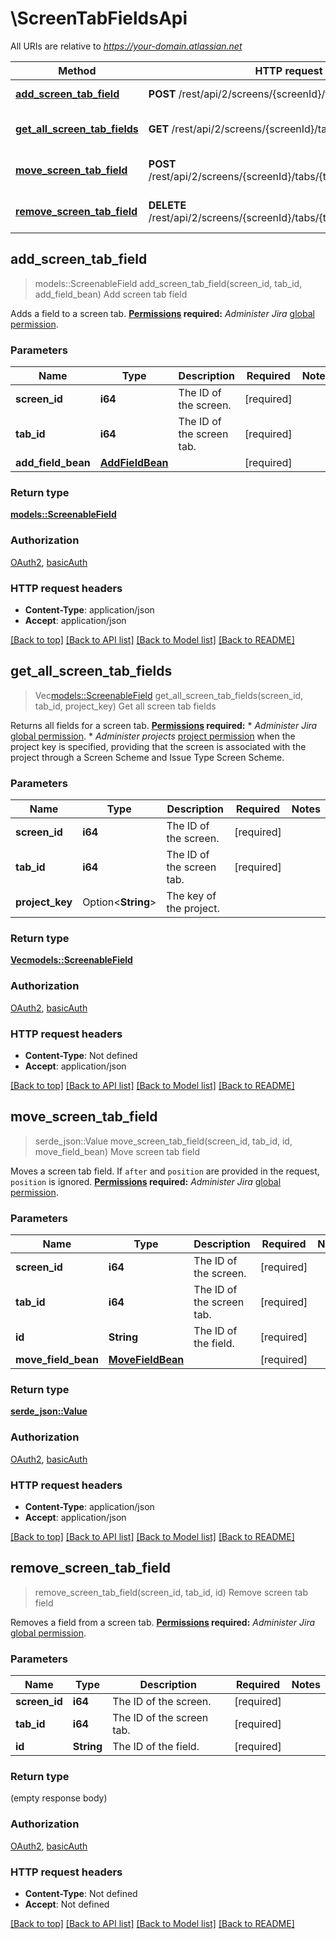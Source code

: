 # \ScreenTabFieldsApi

All URIs are relative to *https://your-domain.atlassian.net*

Method | HTTP request | Description
------------- | ------------- | -------------
[**add_screen_tab_field**](ScreenTabFieldsApi.md#add_screen_tab_field) | **POST** /rest/api/2/screens/{screenId}/tabs/{tabId}/fields | Add screen tab field
[**get_all_screen_tab_fields**](ScreenTabFieldsApi.md#get_all_screen_tab_fields) | **GET** /rest/api/2/screens/{screenId}/tabs/{tabId}/fields | Get all screen tab fields
[**move_screen_tab_field**](ScreenTabFieldsApi.md#move_screen_tab_field) | **POST** /rest/api/2/screens/{screenId}/tabs/{tabId}/fields/{id}/move | Move screen tab field
[**remove_screen_tab_field**](ScreenTabFieldsApi.md#remove_screen_tab_field) | **DELETE** /rest/api/2/screens/{screenId}/tabs/{tabId}/fields/{id} | Remove screen tab field



## add_screen_tab_field

> models::ScreenableField add_screen_tab_field(screen_id, tab_id, add_field_bean)
Add screen tab field

Adds a field to a screen tab.  **[Permissions](#permissions) required:** *Administer Jira* [global permission](https://confluence.atlassian.com/x/x4dKLg).

### Parameters


Name | Type | Description  | Required | Notes
------------- | ------------- | ------------- | ------------- | -------------
**screen_id** | **i64** | The ID of the screen. | [required] |
**tab_id** | **i64** | The ID of the screen tab. | [required] |
**add_field_bean** | [**AddFieldBean**](AddFieldBean.md) |  | [required] |

### Return type

[**models::ScreenableField**](ScreenableField.md)

### Authorization

[OAuth2](../README.md#OAuth2), [basicAuth](../README.md#basicAuth)

### HTTP request headers

- **Content-Type**: application/json
- **Accept**: application/json

[[Back to top]](#) [[Back to API list]](../README.md#documentation-for-api-endpoints) [[Back to Model list]](../README.md#documentation-for-models) [[Back to README]](../README.md)


## get_all_screen_tab_fields

> Vec<models::ScreenableField> get_all_screen_tab_fields(screen_id, tab_id, project_key)
Get all screen tab fields

Returns all fields for a screen tab.  **[Permissions](#permissions) required:**   *  *Administer Jira* [global permission](https://confluence.atlassian.com/x/x4dKLg).  *  *Administer projects* [project permission](https://confluence.atlassian.com/x/yodKLg) when the project key is specified, providing that the screen is associated with the project through a Screen Scheme and Issue Type Screen Scheme.

### Parameters


Name | Type | Description  | Required | Notes
------------- | ------------- | ------------- | ------------- | -------------
**screen_id** | **i64** | The ID of the screen. | [required] |
**tab_id** | **i64** | The ID of the screen tab. | [required] |
**project_key** | Option<**String**> | The key of the project. |  |

### Return type

[**Vec<models::ScreenableField>**](ScreenableField.md)

### Authorization

[OAuth2](../README.md#OAuth2), [basicAuth](../README.md#basicAuth)

### HTTP request headers

- **Content-Type**: Not defined
- **Accept**: application/json

[[Back to top]](#) [[Back to API list]](../README.md#documentation-for-api-endpoints) [[Back to Model list]](../README.md#documentation-for-models) [[Back to README]](../README.md)


## move_screen_tab_field

> serde_json::Value move_screen_tab_field(screen_id, tab_id, id, move_field_bean)
Move screen tab field

Moves a screen tab field.  If `after` and `position` are provided in the request, `position` is ignored.  **[Permissions](#permissions) required:** *Administer Jira* [global permission](https://confluence.atlassian.com/x/x4dKLg).

### Parameters


Name | Type | Description  | Required | Notes
------------- | ------------- | ------------- | ------------- | -------------
**screen_id** | **i64** | The ID of the screen. | [required] |
**tab_id** | **i64** | The ID of the screen tab. | [required] |
**id** | **String** | The ID of the field. | [required] |
**move_field_bean** | [**MoveFieldBean**](MoveFieldBean.md) |  | [required] |

### Return type

[**serde_json::Value**](serde_json::Value.md)

### Authorization

[OAuth2](../README.md#OAuth2), [basicAuth](../README.md#basicAuth)

### HTTP request headers

- **Content-Type**: application/json
- **Accept**: application/json

[[Back to top]](#) [[Back to API list]](../README.md#documentation-for-api-endpoints) [[Back to Model list]](../README.md#documentation-for-models) [[Back to README]](../README.md)


## remove_screen_tab_field

> remove_screen_tab_field(screen_id, tab_id, id)
Remove screen tab field

Removes a field from a screen tab.  **[Permissions](#permissions) required:** *Administer Jira* [global permission](https://confluence.atlassian.com/x/x4dKLg).

### Parameters


Name | Type | Description  | Required | Notes
------------- | ------------- | ------------- | ------------- | -------------
**screen_id** | **i64** | The ID of the screen. | [required] |
**tab_id** | **i64** | The ID of the screen tab. | [required] |
**id** | **String** | The ID of the field. | [required] |

### Return type

 (empty response body)

### Authorization

[OAuth2](../README.md#OAuth2), [basicAuth](../README.md#basicAuth)

### HTTP request headers

- **Content-Type**: Not defined
- **Accept**: Not defined

[[Back to top]](#) [[Back to API list]](../README.md#documentation-for-api-endpoints) [[Back to Model list]](../README.md#documentation-for-models) [[Back to README]](../README.md)

